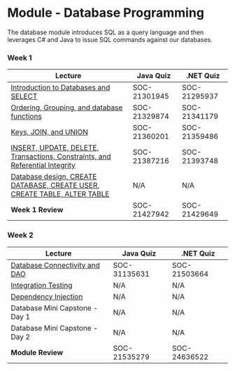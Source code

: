 # Module - Database Programming

The database module introduces SQL as a query language and then leverages C# and Java to issue SQL commands against our databases.

### Week 1
| Lecture | Java Quiz | .NET Quiz |
| ------- | --------- | --------- | 
| [Introduction to Databases and SELECT](intro-to-databases-and-select-lecture.md) | SOC-21301945 | SOC-21295937 |
| [Ordering, Grouping, and database functions](ordering-grouping-database-functions.md) | SOC-21329874 | SOC-21341179 |
| [Keys, JOIN, and UNION](keys-join-union.md) | SOC-21360201 | SOC-21359486 |
| [INSERT, UPDATE, DELETE, Transactions, Constraints, and Referential Integrity](insert-update-delete-transactions-constraints.md) | SOC-21387216 | SOC-21393748 |
| [Database design, CREATE DATABASE, CREATE USER, CREATE TABLE, ALTER TABLE](database-design.md) | N/A | N/A |
| **Week 1 Review** | SOC-21427942 | SOC-21429649 |


### Week 2
| Lecture | Java Quiz | .NET Quiz |
| ------- | --------- | --------- | 
| [Database Connectivity and DAO](database-connectivity.md) | SOC-31135631 | SOC-21503664 |
| [Integration Testing](integration-testing.md) | N/A | N/A |
| [Dependency Injection](dependency-injection.md) | N/A | N/A |
| Database Mini Capstone - Day 1 | N/A | N/A |
| Database Mini Capstone - Day 2 | N/A | N/A |
| **Module Review** | SOC-21535279 | SOC-24636522 |
